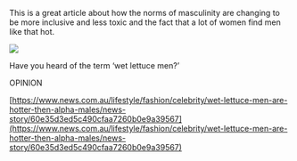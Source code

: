 This is a great article about how the norms of masculinity are changing to be more inclusive and less toxic and the fact that a lot of women find men like that hot.

[](https://www.news.com.au/lifestyle/fashion/celebrity/wet-lettuce-men-are-hotter-then-alpha-males/news-story/60e35d3ed5c490cfaa7260b0e9a39567 "Have you heard of the term ‘wet lettuce men?’")

![](463fa9363ec8b75cb8ac8756be85a128)

Have you heard of the term ‘wet lettuce men?’

OPINION

[https://www.news.com.au/lifestyle/fashion/celebrity/wet-lettuce-men-are-hotter-then-alpha-males/news-story/60e35d3ed5c490cfaa7260b0e9a39567](https://www.news.com.au/lifestyle/fashion/celebrity/wet-lettuce-men-are-hotter-then-alpha-males/news-story/60e35d3ed5c490cfaa7260b0e9a39567)